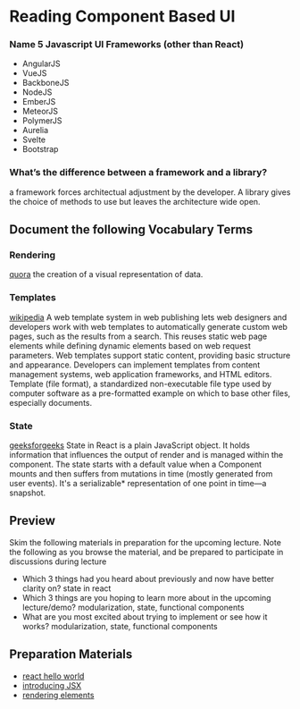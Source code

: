# Reading  Component Based UI

### Name 5 Javascript UI Frameworks (other than React)

- AngularJS
- VueJS
- BackboneJS
- NodeJS
- EmberJS
- MeteorJS
- PolymerJS
- Aurelia
- Svelte
- Bootstrap

### What’s the difference between a framework and a library?

a framework forces architectual adjustment by the developer. A library gives the choice of methods to use but leaves the architecture wide open.

## Document the following Vocabulary Terms

### Rendering

[quora](https://www.quora.com/What-does-rendering-mean-in-computer-science-and-why-is-this-word-used-to-describe-what-it-means)
the creation of a visual representation of data.

### Templates

[wikipedia](https://en.wikipedia.org/wiki/Web_template_system)
A web template system in web publishing lets web designers and developers work with web templates to automatically generate custom web pages, such as the results from a search. This reuses static web page elements while defining dynamic elements based on web request parameters. Web templates support static content, providing basic structure and appearance. Developers can implement templates from content management systems, web application frameworks, and HTML editors.
Template (file format), a standardized non-executable file type used by computer software as a pre-formatted example on which to base other files, especially documents.

### State

[geeksforgeeks](https://www.geeksforgeeks.org/reactjs-state-react/)
State in React is a plain JavaScript object. It holds information that influences the output of render and is managed within the component. The state starts with a default value when a Component mounts and then suffers from mutations in time (mostly generated from user events). It's a serializable\* representation of one point in time—a snapshot.

## Preview

Skim the following materials in preparation for the upcoming lecture. Note the following as you browse the material, and be prepared to participate in discussions during lecture

- Which 3 things had you heard about previously and now have better clarity on?
  state in react
- Which 3 things are you hoping to learn more about in the upcoming lecture/demo?
  modularization, state, functional components
- What are you most excited about trying to implement or see how it works?
  modularization, state, functional components

## Preparation Materials

- [react hello world](https://facebook.github.io/react/docs/hello-world.html)
- [introducing JSX](https://facebook.github.io/react/docs/introducing-jsx.html)
- [rendering elements](https://facebook.github.io/react/docs/rendering-elements.html)
